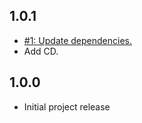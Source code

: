 ## 1.0.1
* [#1: Update dependencies.](https://github.com/haensl/json-parser/issues/1)
* Add CD.

## 1.0.0
* Initial project release
